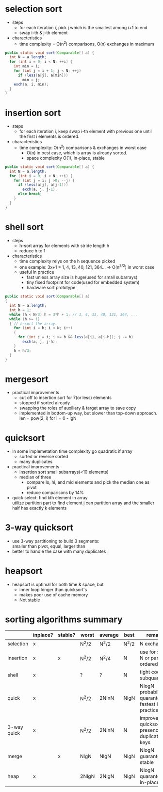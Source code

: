# selection sort
- steps
  - for each iteration i, pick j which is the smallest among i+1 to end
  - swap i-th & j-th element
- characteristics
  - time complexity = O(n<sup>2</sup>) comparisons, O(n) exchanges in maximum

```Java
public static void sort(Comparable[] a) {
  int N = a.length;
  for (int i = 0; i < N; ++i) {
    int min = i;
    for (int j = i + 1; j < N; ++j)
      if (less(a[j], a[min]))
        min = j;
    exch(a, i, min);
  }
}
```

# insertion sort
- steps
  - for each iteration i, keep swap i-th element with previous one until the first i elements is ordered.
- characteristics
  - time complexity: O(n<sup>2</sup>) comparisons & exchanges in worst case
    - O(n) in best case, which is array is already sorted.
    - space complexity O(1), in-place, stable

```Java
public static void sort(Comparable[] a) {
  int N = a.length;
  for (int i = 0; i < N; ++i) {
    for (int j = i; j >0; --j) {
      if (less(a[j], a[j-1]))
        exch(a, j, j-1);
      else break;
    }
  }
}
```

# shell sort
- steps
  - h-sort array for elements with stride length h
  - reduce h to 1
- characteristics
  - time complexity relys on the h sequence picked
  - one example: 3x+1 = 1, 4, 13, 40, 121, 364... => O(n<sup>3/2</sup>) in worst case
  - useful in practice
    - fast unless array size is huge(used for small subarrays)
    - tiny fixed footprint for code(used for embedded system)
    - hardware sort prototype

```Java
public static void sort(Comparable[] a)
{
  int N = a.length;
  int h = 1;
  while (h < N/3) h = 3*h + 1; // 1, 4, 13, 40, 121, 364, ...
  while (h >= 1)
  { // h-sort the array.
    for (int i = h; i < N; i++)
    {
      for (int j = i; j >= h && less(a[j], a[j-h]); j -= h)
        exch(a, j, j-h);
    }
    h = h/3;
  }
}
```

# mergesort
- practical improvements
  - cut off to insertion sort for 7(or less) elements
  - stopped if sorted already
  - swapping the roles of auxiliary & target array to save copy
  - implemented in bottom-up way, but slower than top-down approach.  
    len = pow(2, i) for i = 0 - lgN

# quicksort
- In some implemetation time complexity go quadratic if array
  - sorted or reverse sorted
  - many duplicates
- practical improvements
  - insertion sort small subarrays(<10 elements)
  - median of three
    - compare lo, hi, and mid elements and pick the median one as pivot
    - reduce comparisons by 14%
- quick select: find kth element in array  
  utilize partition part to find element j can partition array and the smaller half has exactly k elements

# 3-way quicksort
- use 3-way partitioning to build 3 segments:  
  smaller than pivot, equal, larger than
- better to handle the case with many duplicates

# heapsort
- heapsort is optimal for both time & space, but
  - inner loop longer than quicksort's
  - makes poor use of cache memory
  - Not stable

# sorting algorithms summary
||inplace?|stable?|worst|average|best|remark|
|---|---|---|---|---|---|---|
|selection|x||N<sup>2</sup>/2|N<sup>2</sup>/2|N<sup>2</sup>/2|N exchanges|
|insertion|x|x|N<sup>2</sup>/2|N<sup>2</sup>/4|N|use for small N or partially ordered|
|shell|x||?|?|N|tight code, subquadratic|
|quick|x||N<sup>2</sup>/2|2NlnN|NlgN|NlogN probabilistic quarantee fastest in practice|
|3-way quick|x||N<sup>2</sup>/2|2NlnN|N|improves quicksort in presence of duplicate keys|
|merge||x|NlgN|NlgN|NlgN|NlogN guarantee, stable|
|heap|x||2NlgN|2NlgN|NlgN|NlogN quarantee, in-place|
